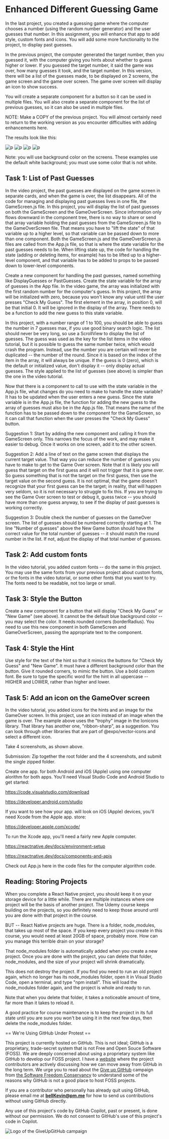 # Enhanced Different Guessing Game

In the last project, you created a guessing game where the computer chooses a number (using the random number generator) and the user guesses that number. In this assignment, you will enhance that app to add style, custom fonts and icons. You will add some more functionality to the project, to display past guesses. 

In the previous project, the computer generated the target number, then you guessed it, with the computer giving you hints about whether to guess higher or lower. If you guessed the target number, it said the game was over, how many guesses it took, and the target number. In this version, there will be a list of the guesses made, to be displayed on 2 screens, the game screen and the game over screen. The game over screen will display an icon to show success. 

You will create a separate component for a button so it can be used in multiple files. You will also create a separate component for the list of previous guesses, so it can also be used in multiple files.

NOTE: Make a COPY of the previous project. You will almost certainly need to return to the working version as you encounter difficulties with adding enhancements here. 

The results look like this:

![p](https://github.com/bell-kevin/enhancedDifferentGuessingGame/blob/main/pics/1.PNG) ![p](https://github.com/bell-kevin/enhancedDifferentGuessingGame/blob/main/pics/2.PNG) ![p](https://github.com/bell-kevin/enhancedDifferentGuessingGame/blob/main/pics/3.PNG) ![p](https://github.com/bell-kevin/enhancedDifferentGuessingGame/blob/main/pics/4.PNG)

Note: you will use background color on the screens. These examples use the default white background; you must use some color that is not white.

 

## Task 1: List of Past Guesses

In the video project, the past guesses are displayed on the game screen in separate cards, and when the game is over, the list disappears. All of the code for managing and displaying past guesses lives in one file, the GameScreen.js file. In this project, you will display the list of past guesses on both the GameScreen and the GameOverScreen. Since information only flows downward in the component tree, there is no way to share or send that array variable holding the past guesses from the GameScreen.js file to the GameOverScreen file. That means you have to "lift the state" of that variable up to a higher level, so that variable can be passed down to more than one component. Both the GameScreen.js and the GameOverScreen.js files are called from the App.js file, so that is where the state variable for the past guesses needs to be. When lifting state up, the code for handling the state (adding or deleting items, for example) has to be lifted up to a higher-level component, and that variable has to be added to props to be passed down to lower-level components.

Create a new component for handling the past guesses, named something like DisplayGuesses or PastGuesses. Create the state variable for the array of guesses in the App file. In the video game, the array was initialized with the first random number for the computer's guess. In this project, the array will be initialized with zero, because you won't know any value until the user presses "Check My Guess". The first element in the array, in position 0, will be that initial 0. It will be ignored in the display of the array. There needs to be a function to add the new guess to this state variable. 

In this project, with a number range of 1 to 100, you should be able to guess the number in 7 guesses max, if you use good binary search logic. The list should never be very long, so use a ScrollView to display the list of guesses. The guess was used as the key for the list items in the video tutorial, but it is possible to guess the same number twice, which would crash the program. Instead, use the number you are certain will never be duplicated -- the number of the round. Since it is based on the index of the item in the array, it will always be unique. If the guess is 0 (zero), which is the default or initialized value, don't display it -- only display actual guesses. The style applied to the list of guesses (see above) is simpler than the one in the video tutorial.

Now that there is a component to call to use with the state variable in the App.js file, what changes do you need to make to handle the state variable? It has to be updated when the user enters a new guess. Since the state variable is in the App.js file, the function for adding the new guess to the array of guesses must also be in the App.js file. That means the name of the function has to be passed down to the component for the GameScreen, so it can call that function when the user presses the "Check My Guess" button.

Suggestion 1: Start by adding the new component and calling it from the GameScreen only. This narrows the focus of the work, and may make it easier to debug. Once it works on one screen, add it to the other screen.

Suggestion 2: Add a line of text on the game screen that displays the current target value. That way you can reduce the number of guesses you have to make to get to the Game Over screen. Note that it is likely you will guess that target on the first guess and it will not trigger that it is game over. So guess something that is not the target on the first guess, then use the target value on the second guess. It is not optimal, that the game doesn't recognize that your first guess can be the target; in reality, that will happen very seldom, so it is not necessary to struggle to fix this. If you are trying to see the Game Over screen to test or debug it, guess twice -- you should have more than one guess anyway, to see if the display of past guesses is working correctly.

Suggestion 3: Double check the number of guesses on the GameOver screen. The list of guesses should be numbered correctly starting at 1. The line "Number of guesses" above the New Game button should have the correct value for the total number of guesses -- it should match the round number in the list. If not, adjust the display of that total number of guesses.

## Task 2: Add custom fonts

In the video tutorial, you added custom fonts -- do the same in this project. You may use the same fonts from your previous project about custom fonts, or the fonts in the video tutorial, or some other fonts that you want to try. The fonts need to be readable, not too large or small.

## Task 3: Style the Button

Create a new component for a button that will display "Check My Guess" or "New Game" (see above). It cannot be the default blue background color -- you may select the color. It needs rounded corners (borderRadius). You need to use this new component in both GameScreen and GameOverScreen, passing the appropriate text to the component.

## Task 4: Style the Hint

Use style for the text of the hint so that it mimics the buttons for "Check My Guess" and "New Game". It must have a different background color than the button. Give it rounded corners, to mimic the button. Use a bold custom font. Be sure to type the specific word for the hint in all uppercase -- HIGHER and LOWER, rather than higher and lower.

## Task 5: Add an icon on the GameOver screen

In the video tutorial, you added icons for the hints and an image for the GameOver screen. In this project, use an icon instead of an image when the game is over. The example above uses the "trophy" image in the Ionicons library. That library has another one, "ribbon-sharp", as a suggestion. You can look through other libraries that are part of @expo/vector-icons and select a different icon.

 

Take 4 screenshots, as shown above.

Submission: Zip together the root folder and the 4 screenshots, and submit the single zipped folder.

Create one app. for both Android and iOS (Apple) using one computer alorithm for both apps. You'll need Visual Studio Code and Android Studio to get started:

https://code.visualstudio.com/download

https://developer.android.com/studio

If you want to see how your app. will look on iOS (Apple) devices, you'll need Xcode from the Apple app. store:

https://developer.apple.com/xcode/

To run the Xcode app, you'll need a fairly new Apple computer.

https://reactnative.dev/docs/environment-setup

https://reactnative.dev/docs/components-and-apis

Check out App.js here in the code files for the computer algorithm code.

## Reading: Storing Projects

When you complete a React Native project, you should keep it on your storage device for a little while. There are multiple instances where one project will be the basis of another project. The Udemy course keeps building on the projects, so you definitely need to keep those around until you are done with that project in the course.

BUT -- React Native projects are huge. There is a folder, node_modules, that takes up most of the space. If you keep every project you create in this course, you would need at least 20GB of space, probably more. How can you manage this terrible drain on your storage?

That node_modules folder is automatically added when you create a new project. Once you are done with the project, you can delete that folder, node_modules, and the size of your project will shrink dramatically.

This does not destroy the project. If you find you need to run an old project again, which no longer has its node_modules folder, open it in Visual Studio Code, open a terminal, and type "npm install". This will load the node_modules folder again, and the project is whole and ready to run.

Note that when you delete that folder, it takes a noticeable amount of time, far more than it takes to reload it.

A good practice for course maintenance is to keep the project in its full state until you are sure you won't be using it in the next few days, then delete the node_modules folder.

== We're Using GitHub Under Protest ==

This project is currently hosted on GitHub.  This is not ideal; GitHub is a
proprietary, trade-secret system that is not Free and Open Souce Software
(FOSS).  We are deeply concerned about using a proprietary system like GitHub
to develop our FOSS project. I have a [website](https://bellKevin.me) where the
project contributors are actively discussing how we can move away from GitHub
in the long term.  We urge you to read about the [Give up GitHub](https://GiveUpGitHub.org) campaign 
from [the Software Freedom Conservancy](https://sfconservancy.org) to understand some of the reasons why GitHub is not 
a good place to host FOSS projects.

If you are a contributor who personally has already quit using GitHub, please
email me at **bellKevin@pm.me** for how to send us contributions without
using GitHub directly.

Any use of this project's code by GitHub Copilot, past or present, is done
without our permission.  We do not consent to GitHub's use of this project's
code in Copilot.

![Logo of the GiveUpGitHub campaign](https://sfconservancy.org/img/GiveUpGitHub.png)
